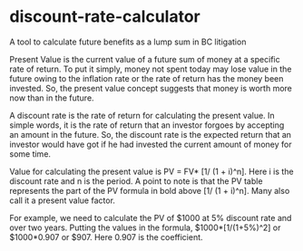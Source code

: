 # discount-rate-calculator
A tool to calculate future benefits as a lump sum in BC litigation

Present Value is the current value of a future sum of money at a specific rate of return. To put it simply, money not spent today may lose value in the future owing to the inflation rate or the rate of return has the money been invested. So, the present value concept suggests that money is worth more now than in the future.

A discount rate is the rate of return for calculating the present value. In simple words, it is the rate of return that an investor forgoes by accepting an amount in the future. So, the discount rate is the expected return that an investor would have got if he had invested the current amount of money for some time.

Value for calculating the present value is PV = FV* [1/ (1 + i)^n]. Here i is the discount rate and n is the period. A point to note is that the PV table represents the part of the PV formula in bold above [1/ (1 + i)^n]. Many also call it a present value factor.

For example, we need to calculate the PV of $1000 at 5% discount rate and over two years. Putting the values in the formula, $1000*[1/(1+5%)^2] or $1000*0.907 or $907. Here 0.907 is the coefficient.
